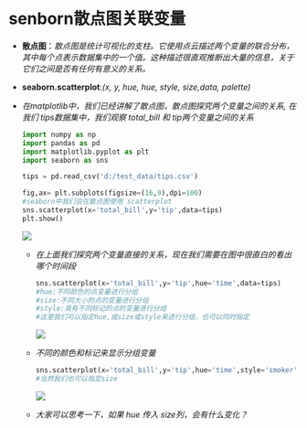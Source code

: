# senborn散点图关联变量

- **散点图**：*散点图是统计可视化的支柱。它使用点云描述两个变量的联合分布，其中每个点表示数据集中的一个值。这种描述很直观推断出大量的信息，关于它们之间是否有任何有意义的关系。*

- **seaborn.scatterplot**:*(x, y, hue, hue, style, size,data, palette)*

- *在matplotlib中，我们已经讲解了散点图，散点图探究两个变量之间的关系, 在我们 tips数据集中，我们观察 total_bill 和 tip两个变量之间的关系*

  ```python
  import numpy as np
  import pandas as pd
  import matplotlib.pyplot as plt
  import seaborn as sns
  
  tips = pd.read_csv('d:/test_data/tips.csv')
  
  fig,ax= plt.subplots(figsize=(16,9),dpi=100)
  #seaborn中我们会在散点图使用 scatterplot
  sns.scatterplot(x='total_bill',y='tip',data=tips)
  plt.show()
  ```

  ![](C:\Users\唐禹\Desktop\数据分析-唐禹\matplotlib\图\可视化统计散点图1.png)

  - *在上面我们探究两个变量直接的关系，现在我们需要在图中很直白的看出哪个时间段*

    ```python
    sns.scatterplot(x='total_bill',y='tip',hue='time',data=tips)
    #hue:不同颜色的点变量进行分组
    #size:不同大小的点的变量进行分组
    #style:具有不同标记的点的变量进行分组
    #这里我们可以指定hue,或size或style来进行分组，也可以同时指定
    ```

    ![](C:\Users\唐禹\Desktop\数据分析-唐禹\matplotlib\图\可视化统计散点图2.png)

  - *不同的颜色和标记来显示分组变量*

    ```python
    sns.scatterplot(x='total_bill',y='tip',hue='time',style='smoker',data=tips)
    #当然我们也可以指定size
    ```

    ![](C:\Users\唐禹\Desktop\数据分析-唐禹\matplotlib\图\可视化统计散点图3.png)

  - *大家可以思考一下，如果 hue 传入 size列，会有什么变化？*


